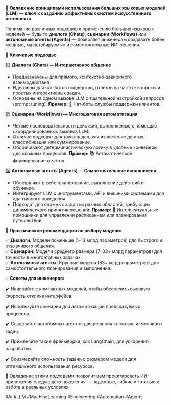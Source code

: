 🚀 **Овладение принципами использования больших языковых моделей (LLM) — ключ к созданию эффективных систем искусственного интеллекта**

Понимание различных подходов к применению больших языковых моделей — будь то **диалоги (Chats)**, **сценарии (Workflows)** или **автономные агенты (Agents)** — позволяет инженерам создавать более мощные, масштабируемые и самостоятельные ИИ-решения.

🔑 **Ключевые подходы:**

1️⃣ **Диалоги (Chats) — Интерактивное общение**
-   Предназначены для прямого, контекстно-зависимого взаимодействия.
-   Идеальны для чат-ботов поддержки, ответов на частые вопросы и простых интерактивных задач.
-   Основаны на одном вызове LLM с тщательной настройкой запросов (prompt tuning).
**Пример:** 🤖 Чат-боты службы поддержки клиентов.

2️⃣ **Сценарии (Workflows) — Многошаговая автоматизация**
-   Четкие последовательности действий, выполняемые с помощью скоординированных вызовов LLM.
-   Отлично подходят для таких задач, как извлечение данных, классификация или суммирование.
-   Оборачивают детерминистическую логику в удобные конвейеры для сложных процессов.
**Пример:** 📚 Автоматическое формирование отчетов.

3️⃣ **Автономные агенты (Agents) — Самостоятельные исполнители**
-   Объединяют в себе планирование, выполнение действий и обучение.
-   Интегрируют LLM с инструментами, API и внешними системами для адаптивного поведения.
-   Подходят для сложных задач из разных областей, требующих динамического принятия решений.
**Пример:** 🦾 Интеллектуальные помощники для управления расписанием или планирования путешествий.

🎯 **Практические рекомендации по выбору модели:**

✅ **Диалоги:** Модели поменьше (1–13 млрд параметров) для быстрого и отзывчивого общения.  
✅ **Сценарии:** Модели среднего размера (7–33+ млрд параметров) для точности в многоэтапных задачах.  
✅ **Автономные агенты:** Крупные модели (33+ млрд параметров) для самостоятельного планирования и выполнения.

💡 **Советы для инженеров:**

✔️ Начинайте с компактных моделей, чтобы обеспечить высокую скорость отклика интерфейса.

✔️ Используйте сценарии для автоматизации предсказуемых процессов.

✔️ Создавайте автономных агентов для решения сложных, изменчивых задач.

✔️ Применяйте такие фреймворки, как LangChain, для ускорения разработки.

✔️ Соизмеряйте сложность задачи с размером модели для оптимального использования ресурсов.

💪 Овладение этими подходами позволит вам проектировать ИИ-приложения следующего поколения — надежные, гибкие и готовые к работе в реальных условиях.

#AI #LLM #MachineLearning #Engineering #Automation #Agents
